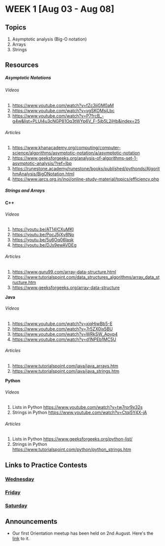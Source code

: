 # WEEK 1 [Aug 03 - Aug 08]

## Topics

1. Asymptotic analysis (Big-O notation)
2. Arrays
3. Strings

## Resources

##### Asymptotic Notations

###### Videos 

1. https://www.youtube.com/watch?v=fZc3ijGM0aM
2. https://www.youtube.com/watch?v=vgSKOMsjLbc
3. https://www.youtube.com/watch?v=P7frcB_-g4w&list=PLUl4u3cNGP61Oq3tWYp6V_F-5jb5L2iHb&index=25

###### Articles

1. https://www.khanacademy.org/computing/computer-science/algorithms/asymptotic-notation/a/asymptotic-notation
2. https://www.geeksforgeeks.org/analysis-of-algorithms-set-1-asymptotic-analysis/?ref=lbp
3. https://runestone.academy/runestone/books/published/pythonds/AlgorithmAnalysis/BigONotation.html
4. https://www.iarcs.org.in/inoi/online-study-material/topics/efficiency.php

##### Strings and Arrays

**C++**

###### Videos

1. https://youtu.be/AT14lCXuMKI
2. https://youtu.be/PocJ5jXv8No
3. https://youtu.be/5u6Oq06Iask
4. https://youtu.be/DJs9ewAVDEg

###### Articles

1. https://www.guru99.com/array-data-structure.html
2. https://www.tutorialspoint.com/data_structures_algorithms/array_data_structure.htm
3. https://www.geeksforgeeks.org/array-data-structure

**Java**

###### Videos

1. https://www.youtube.com/watch?v=xiqHjwBb5-E
2. https://www.youtube.com/watch?v=7r5ZX0ix5BU
3. https://www.youtube.com/watch?v=WRkSW_Apvp4
4. https://www.youtube.com/watch?v=d1NPEb1MC5U

###### Articles

1. https://www.tutorialspoint.com/java/java_arrays.htm
2. https://www.tutorialspoint.com/java/java_strings.htm

**Python**

###### Videos

1. Lists in Python https://www.youtube.com/watch?v=tw7ror9x32s
2. Strings in Python https://www.youtube.com/watch?v=Ctqi5Y4X-jA

###### Articles

1. Lists in Python https://www.geeksforgeeks.org/python-list/
2. Strings in Python https://www.tutorialspoint.com/python/python_strings.htm

## Links to Practice Contests

### [Wednesday](#)

### [Friday](#)

### [Saturday](#)

## Announcements

- Our first Orientation meetup has been held on 2nd August. Here's the [link](https://meet.google.com/yeg-jnke-qnb)
  to it.
